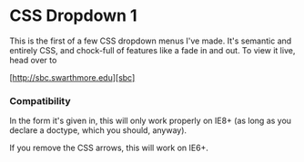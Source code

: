 CSS Dropdown 1
========================

This is the first of a few CSS dropdown menus I've made. It's semantic and entirely CSS, and chock-full of features like a fade in and out. To view it live, head over to

[http://sbc.swarthmore.edu][sbc]

[sbc]: http://sbc.swarthmore.edu/  "Student Groups of Swarthmore College"

### Compatibility

In the form it's given in, this will only work properly on IE8+ (as long as you declare a doctype, which you should, anyway).

If you remove the CSS arrows, this will work on IE6+.